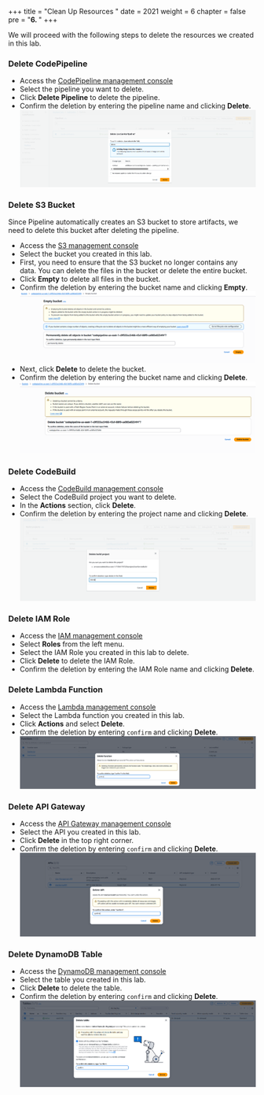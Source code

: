 +++
title = "Clean Up Resources  "
date = 2021
weight = 6
chapter = false
pre = "<b>6. </b>"
+++

We will proceed with the following steps to delete the resources we created in this lab.

### Delete CodePipeline
- Access the [CodePipeline management console](https://console.aws.amazon.com/codesuite/codepipeline/home)
- Select the pipeline you want to delete.
- Click **Delete Pipeline** to delete the pipeline.
- Confirm the deletion by entering the pipeline name and clicking **Delete**.
![Delete Pipeline](DeletePipeline.png)

### Delete S3 Bucket
Since Pipeline automatically creates an S3 bucket to store artifacts, we need to delete this bucket after deleting the pipeline.
- Access the [S3 management console](https://console.aws.amazon.com/s3/home)
- Select the bucket you created in this lab.
- First, you need to ensure that the S3 bucket no longer contains any data. You can delete the files in the bucket or delete the entire bucket.
- Click **Empty** to delete all files in the bucket.
- Confirm the deletion by entering the bucket name and clicking **Empty**.
![Empty S3 Bucket](EmptyS3Bucket.png)
- Next, click **Delete** to delete the bucket.
- Confirm the deletion by entering the bucket name and clicking **Delete**.
![Delete S3 Bucket](DeleteS3Bucket.png)

### Delete CodeBuild
- Access the [CodeBuild management console](https://console.aws.amazon.com/codesuite/codebuild/home)
- Select the CodeBuild project you want to delete.
- In the **Actions** section, click **Delete**.
- Confirm the deletion by entering the project name and clicking **Delete**.
![Delete CodeBuild](DeleteCodeBuild.png)

### Delete IAM Role
- Access the [IAM management console](https://console.aws.amazon.com/iam/home)
- Select **Roles** from the left menu.
- Select the IAM Role you created in this lab to delete.
- Click **Delete** to delete the IAM Role.
- Confirm the deletion by entering the IAM Role name and clicking **Delete**.

### Delete Lambda Function
- Access the [Lambda management console](https://console.aws.amazon.com/lambda/home)
- Select the Lambda function you created in this lab.
- Click **Actions** and select **Delete**.
- Confirm the deletion by entering `confirm` and clicking **Delete**.
![Delete Lambda Function](DeleteLambdaFunction.png)

### Delete API Gateway
- Access the [API Gateway management console](https://console.aws.amazon.com/apigateway/home)
- Select the API you created in this lab.
- Click **Delete** in the top right corner.
- Confirm the deletion by entering `confirm` and clicking **Delete**.
![Delete API Gateway](DeleteAPIGateway.png)

### Delete DynamoDB Table
- Access the [DynamoDB management console](https://console.aws.amazon.com/dynamodb/home)
- Select the table you created in this lab.
- Click **Delete** to delete the table.
- Confirm the deletion by entering `confirm` and clicking **Delete**.
![Delete DynamoDB Table](DeleteDynamoDBTable.png)